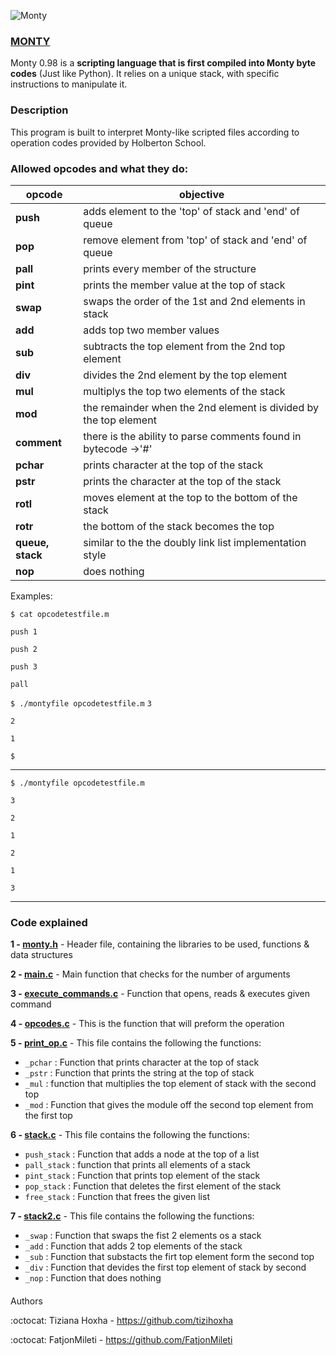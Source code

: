 
![Monty](https://user-images.githubusercontent.com/105599575/185717069-d67965d2-5a72-4d44-9797-fe31cc22110d.jpeg)


### [MONTY](https://montyscoconut.github.io/)

Monty 0.98 is a **scripting language that is first compiled into Monty byte codes** (Just like Python). It relies on a unique stack, with specific instructions to manipulate it.

### Description
This program is built to interpret Monty-like scripted files according to operation codes provided by Holberton School.

### Allowed opcodes and what they do:

| opcode | objective |
| --- | --- |
| **push** | adds element to the 'top' of stack and 'end' of queue |
| **pop** | remove element from 'top' of stack and 'end' of queue|
| **pall** | prints every member of the structure |
| **pint** | prints the member value at the top of stack |
| **swap** | swaps the order  of the 1st and 2nd elements in stack |
| **add** | adds top two member values |
| **sub** | subtracts the top element from the 2nd top element |
| **div** | divides the 2nd element by the top element |
| **mul** | multiplys the top two elements of the stack |
| **mod** | the remainder when the 2nd element is divided by the top element |
| **comment** | there is the ability to parse comments found in bytecode ->'#'|
| **pchar** | prints character at the top of the stack |
| **pstr** | prints the character at the top of the stack|
| **rotl** | moves element at the top to the bottom of the stack |
| **rotr** | the bottom of the stack becomes the top |
| **queue, stack** | similar to the the doubly link list implementation style |
| **nop** | does nothing |


Examples:

`$ cat opcodetestfile.m`

`push 1`

`push 2`

`push 3`

`pall`

`$ ./montyfile opcodetestfile.m`
`3`

`2`

`1`

`$`

---

`$ ./montyfile opcodetestfile.m`

`3`

`2`

`1`

`2`

`1`

`3`

---


 ### Code explained
 
 **1 - [monty.h](https://github.com/FatjonMileti/holbertonschool-monty/blob/main/monty.h)** - Header file, containing the libraries to be used, functions & data structures
 
 **2 - [main.c](https://github.com/FatjonMileti/holbertonschool-monty/blob/main/main.c)** - Main function that checks for the number of arguments
 
  **3 - [execute_commands.c](https://github.com/FatjonMileti/holbertonschool-monty/blob/main/execute_commands.c)** - Function that opens, reads & executes given command
  
  **4 - [opcodes.c](https://github.com/FatjonMileti/holbertonschool-monty/blob/main/opcodes.c)** - This is the function that will preform the operation
  
  **5 - [print_op.c](https://github.com/FatjonMileti/holbertonschool-monty/blob/main/print_op.c)** - This file contains the following the functions:
  
  * `_pchar` : Function that prints character at the top of stack
  * `_pstr` : Function that prints the string at the top of stack
  *  `_mul` : function that multiplies the top element of stack with the second top
  *  `_mod` : Function that gives the module off the second top element from the first top
  
**6 - [stack.c](https://github.com/FatjonMileti/holbertonschool-monty/blob/main/stack.c)** - This file contains the following the functions:

  * `push_stack` : Function that adds a node at the top of a list
  * `pall_stack` : function that prints all elements of a stack
  * `pint_stack` : Function that prints top element of the stack
  * `pop_stack` : Function that deletes the first element of the stack
  * `free_stack` : Function that frees the given list 


**7 - [stack2.c](https://github.com/FatjonMileti/holbertonschool-monty/blob/main/stack2.c)** - This file contains the following the functions:

* `_swap` : Function that swaps the fist 2 elements os a stack
* `_add` : Function that adds 2 top elements of the stack
* `_sub` : Function that substacts the firt top element form the second top
* `_div` : Function that devides the first top element of stack by second
* `_nop` : Function that does nothing

####
Authors

:octocat: Tiziana Hoxha - https://github.com/tizihoxha

:octocat: FatjonMileti - https://github.com/FatjonMileti
